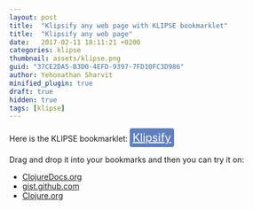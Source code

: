 ```yaml
---
layout: post
title:  "Klipsify any web page with KLIPSE bookmarklet"
title:  "Klipsify any web page"
date:   2017-02-11 18:11:21 +0200
categories: klipse
thumbnail: assets/klipse.png
guid: "37CE2DA5-B3D0-4EFD-9397-7FD10FC3D986"
author: Yehonathan Sharvit
minified_plugin: true
draft: true
hidden: true
tags: [klipse]
---
```



Here is the KLIPSE bookmarklet: <a style="background: #5f7fbf;     display: inline-block;
    font-size: 20px;
    padding: 5px;
    color: #fff;
    -webkit-border-radius: 4px;
    -moz-border-radius: 4px;
    border-radius: 4px;"
	class="bookmarklet" href="javascript:(function()%7Bfunction%20callback()%7Bconsole.log(1)%7Dvar%20s%3Ddocument.createElement(%22script%22)%3Bs.src%3D%22https%3A%2F%2Fstorage.googleapis.com%2Fapp.klipse.tech%2Fbookmarklet.js%3F%22%2BMath.random()%3Bif(s.addEventListener)%7Bs.addEventListener(%22load%22%2Ccallback%2Cfalse)%7Delse%20if(s.readyState)%7Bs.onreadystatechange%3Dcallback%7Ddocument.body.appendChild(s)%3B%7D)()">Klipsify</a>
	
Drag and drop it into your bookmarks and then you can try it on:

- [ClojureDocs.org](https://clojuredocs.org/clojure.core/keep)
- [gist.github.com](https://gist.github.com/viebel/6bdefe58f4a38591399f0628fb775418)
- [Clojure.org](https://clojure.org/guides/destructuring)

